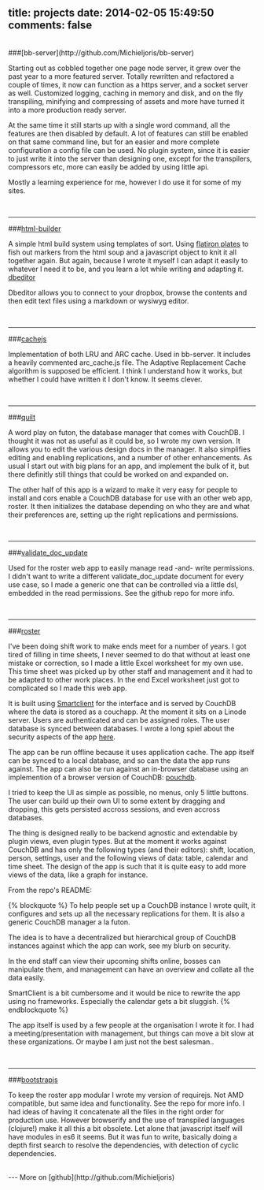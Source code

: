 title: projects
date: 2014-02-05 15:49:50
comments: false
---
<br/>
###[bb-server](http://github.com/Michieljoris/bb-server)

Starting out as cobbled together one page node server, it grew over the past
year to a more featured server. Totally rewritten and refactored a couple of
times, it now can function as a https server, and a socket server as well.
Customized logging, caching in memory and disk, and on the fly transpiling,
minifying and compressing of assets and more have turned it into a more
production ready server. 

At the same time it still starts up with a single word command, all the features
are then disabled by default. A lot of features can still be enabled on that
same command line, but for an easier and more complete configuration a config
file can be used. No plugin system, since it is easier to just write it into the
server than designing one, except for the transpilers, compressors etc, more can
easily be added by using little api.

Mostly a learning experience for me, however I do use it for some of my sites. 

<br/>

---

###[html-builder](https://github.com/Michieljoris/html-builder)

A simple html build system using templates of sort. Using
[flatiron plates](https://github.com/flatiron/plates) to fish out markers from
the html soup and a javascript object to knit it all together again. But again,
because I wrote it myself I can adapt it easily to whatever I need it to be, and
you learn a lot while writing and adapting it. 
[dbeditor](https://github.com/Michieljoris/dbeditor)

Dbeditor allows you to connect to your dropbox, browse the contents and then
edit text files using a markdown or wysiwyg editor.

<br/>

---
###[cachejs](https://github.com/Michieljoris/cachejs)

Implementation of both LRU and ARC cache. Used in bb-server. It includes a
heavily commented arc_cache.js file. The Adaptive Replacement Cache algorithm is
supposed be efficient. I think I understand how it works, but whether I could
have written it I don't know. It seems clever.

<br/>

---
###[quilt](https://github.com/Michieljoris/quilt)

A word play on futon, the database manager that comes with CouchDB. I thought it
was not as useful as it could be, so I wrote my own version. It allows you to
edit the various design docs in the manager. It also simplifies editing and
enabling replications, and a number of other enhancements. As usual I start out
with big plans for an app, and implement the bulk of it, but there definitly
still things that could be worked on and expanded on. 

The other half of this app is a wizard to make it very easy for people to
install and cors enable a CouchDB database for use with an other web app,
roster. It then initializes the database depending on who they are and what
their preferences are, setting up the right replications and permissions.

<br/>

---
###[validate_doc_update](https://github.com/Michieljoris/validate_doc_update)

Used for the roster web app to easily manage read -and- write permissions. I
didn't want to write a different validate_doc_update document for every use
case, so I made a generic one that can be controlled via a little dsl, embedded
in the read permissions. See the github repo for more info.

<br/>

---
###[roster](https://github.com/Michieljoris/roster)

I've been doing shift work to make ends meet for a number of years. I got tired
of filling in time sheets, I never seemed to do that without at least one
mistake or correction, so I made a little Excel worksheet for my own use. This
time sheet was picked up by other staff and management and it had to be adapted
to other work places. In the end Excel worksheet just got to complicated so I
made this web app. 

It is built using [Smartclient](https://smartclient.com/) for the interface and
is served by CouchDB where the data is stored as a couchapp. At the moment it
sits on a Linode server. Users are authenticated and can be assigned roles. The
user database is synced between databases. I wrote a long spiel about the
security aspects of the app [here](http://roster_help.axion5.net/).

The app can be run offline because it uses application cache. The app itself can
be synced to a local database, and so can the data the app runs against. The app
can also be run against an in-browser database using an implemention of a
browser version of CouchDB: [pouchdb](http://pouchdb.com/). 

I tried to keep the UI as simple as possible, no menus, only 5 little
buttons. The user can build up their own UI to some extent by dragging and
dropping, this gets persisted accross sessions, and even accross databases. 

The thing is designed really to be backend agnostic and extendable by plugin
views, even plugin types. But at the moment it works against CouchDB and has only
the following types (and their editors): shift, location, person, settings,
user and the following views of data: table, calendar and time sheet. The design
of the app is such that it is quite easy to add more views of the data, like a
graph for instance. 

From the repo's README:

{% blockquote %}
To help people set up a CouchDB instance I wrote quilt, it configures and sets up all the necessary replications for them. It is also a generic CouchDB manager a la futon.

The idea is to have a decentralized but hierarchical group of CouchDB instances against which the app can work, see my blurb on security.

In the end staff can view their upcoming shifts online, bosses can manipulate them, and management can have an overview and collate all the data easily.

SmartClient is a bit cumbersome and it would be nice to rewrite the app using no
frameworks. Especially the calendar gets a bit sluggish.
{% endblockquote %}

The app itself is used by a few people at the organisation I wrote it for. I had
a meeting/presentation with management, but things can move a bit slow at these
organizations. Or maybe I am just not the best salesman..

<br/>

---
###[bootstrapjs](https://github.com/Michieljoris/bootstrapjs)

To keep the roster app modular I wrote my version of requirejs. Not AMD
compatible, but same idea and functionality. See the repo for more info. I had
ideas of having it concatenate all the files in the right order for production
use. However browserify and the use of transpiled languages (clojure!) make it
all this a bit obsolete. Let alone that javascript itself will have modules in
es6 it seems. But it was fun to write, basically doing a depth first search to
resolve the dependencies, with detection of cyclic dependencies.

<br/>
---
More on [github](http://github.com/Michieljoris)


